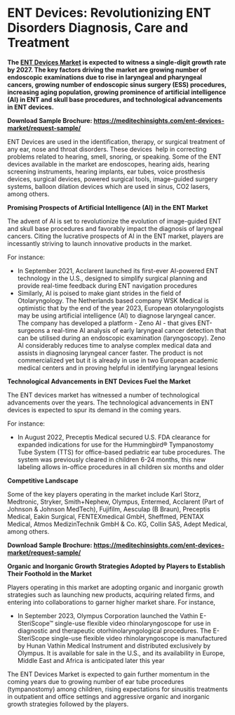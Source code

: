 <h1>ENT Devices: Revolutionizing ENT Disorders Diagnosis, Care and Treatment</h1>
<strong>The <a href="https://meditechinsights.com/ent-devices-market/">ENT Devices Market</a> is expected to witness a single-digit growth rate by 2027. The key factors driving the market are growing number of endoscopic examinations due to rise in laryngeal and pharyngeal cancers, growing number of endoscopic sinus surgery (ESS) procedures, increasing aging population, growing prominence of </strong><strong>artificial intelligence (AI) </strong><strong>in ENT and skull base procedures, and technological advancements in ENT devices.</strong>

<strong>Download Sample Brochure: <a href="https://meditechinsights.com/ent-devices-market/request-sample/">https://meditechinsights.com/ent-devices-market/request-sample/</a></strong>

ENT Devices are used in the identification, therapy, or surgical treatment of any ear, nose and throat disorders. These devices  help in correcting problems related to hearing, smell, snoring, or speaking. Some of the ENT devices available in the market are endoscopes, hearing aids, hearing screening instruments, hearing implants, ear tubes, voice prosthesis devices, surgical devices, powered surgical tools, image-guided surgery systems, balloon dilation devices which are used in sinus, CO2 lasers, among others.

<strong>Promising Prospects of Artificial Intelligence (AI) in the ENT Market  </strong>

The advent of AI is set to revolutionize the evolution of image-guided ENT and skull base procedures and favorably impact the diagnosis of laryngeal cancers. Citing the lucrative prospects of AI in the ENT market, players are incessantly striving to launch innovative products in the market.

For instance:
<ul>
 	<li>In September 2021, Acclarent launched its first-ever AI-powered ENT technology in the U.S., designed to simplify surgical planning and provide real-time feedback during ENT navigation procedures</li>
 	<li>Similarly, AI is poised to make giant strides in the field of Otolaryngology. The Netherlands based company WSK Medical is optimistic that by the end of the year 2023, European otolaryngologists may be using artificial intelligence (AI) to diagnose laryngeal cancer. The company has developed a platform - Zeno AI - that gives ENT-surgeons a real-time AI analysis of early laryngeal cancer detection that can be utilised during an endoscopic examination (laryngoscopy). Zeno AI considerably reduces time to analyse complex medical data and assists in diagnosing laryngeal cancer faster. The product is not commercialized yet but it is already in use in two European academic medical centers and in proving helpful in identifying laryngeal lesions</li>
</ul>
<strong>Technological Advancements in ENT Devices Fuel the Market</strong>

The ENT devices market has witnessed a number of technological advancements over the years. The technological advancements in ENT devices is expected to spur its demand in the coming years.

For instance:
<ul>
 	<li>In August 2022, Preceptis Medical secured U.S. FDA clearance for expanded indications for use for the Hummingbird® Tympanostomy Tube System (TTS) for office-based pediatric ear tube procedures. The system was previously cleared in children 6-24 months, this new labeling allows in-office procedures in all children six months and older</li>
</ul>
<strong>Competitive Landscape</strong>

Some of the key players operating in the market include Karl Storz, Medtronic, Stryker, Smith+Nephew, Olympus, Entermed, Acclarent (Part of Johnson &amp; Johnson MedTech), Fujifilm, Aesculap (B Braun), Preceptis Medical, Eakin Surgical, FENTEXmedical GmbH, Sheffmed, PENTAX Medical, Atmos MedizinTechnik GmbH &amp; Co. KG, Collin SAS, Adept Medical, among others.

<strong>Download Sample Brochure: <a href="https://meditechinsights.com/ent-devices-market/request-sample/">https://meditechinsights.com/ent-devices-market/request-sample/</a></strong>

<strong>Organic and Inorganic Growth Strategies Adopted by Players to Establish Their Foothold in the Market</strong>

Players operating in this market are adopting organic and inorganic growth strategies such as launching new products, acquiring related firms, and entering into collaborations to garner higher market share. For instance,
<ul>
 	<li>In September 2023, Olympus Corporation launched the Vathin E-SteriScope™ single-use flexible video rhinolaryngoscope for use in diagnostic and therapeutic otorhinolaryngological procedures. The E-SteriScope single-use flexible video rhinolaryngoscope is manufactured by Hunan Vathin Medical Instrument and distributed exclusively by Olympus. It is available for sale in the U.S., and its availability in Europe, Middle East and Africa is anticipated later this year</li>
</ul>
The ENT Devices Market is expected to gain further momentum in the coming years due to growing number of ear tube procedures (tympanostomy) among children, rising expectations for sinusitis treatments in outpatient and office settings and aggressive organic and inorganic growth strategies followed by the players.
